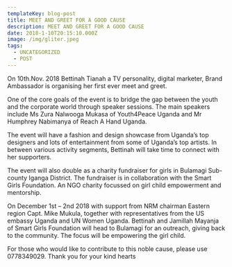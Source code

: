 ```yaml
---
templateKey: blog-post
title: MEET AND GREET FOR A GOOD CAUSE
description: MEET AND GREET FOR A GOOD CAUSE
date: 2018-1-10T20:15:10.000Z
image: /img/gliter.jpeg
tags:
  - UNCATEGORIZED
  - POST
---
```

On 10th.Nov. 2018 Bettinah Tianah a TV personality, digital marketer, Brand Ambassador is organising her first ever meet and greet.

One of the core goals of the event is to bridge the gap between the youth and the corporate world through speaker sessions.
The main speakers include Ms Zura Nalwooga Mukasa of Youth4Peace Uganda and Mr Humphrey Nabimanya of Reach A Hand Uganda.

The event will have a fashion and design showcase from Uganda’s top designers and lots of entertainment from some of Uganda’s top artists.
In between various activity segments, Bettinah will take time to connect with her supporters.

The event will also double as a charity fundraiser for girls in Bulamagi Sub-county Iganga District.
The fundraiser is in collaboration with the Smart Girls Foundation. An NGO charity focussed on girl child empowerment and mentorship.

On December 1st – 2nd 2018 with support from NRM chairman Eastern region Capt. Mike Mukula, together with representatives from the US embassy Uganda and UN Women Uganda.
Bettinah and Jamillah Mayanja of Smart Girls Foundation will head to Bulamagi for an outreach, giving back to the community. The focus will be empowering the girl child.

For those who would like to contribute to this noble cause, please use 0778349029. Thank you for your kind hearts
